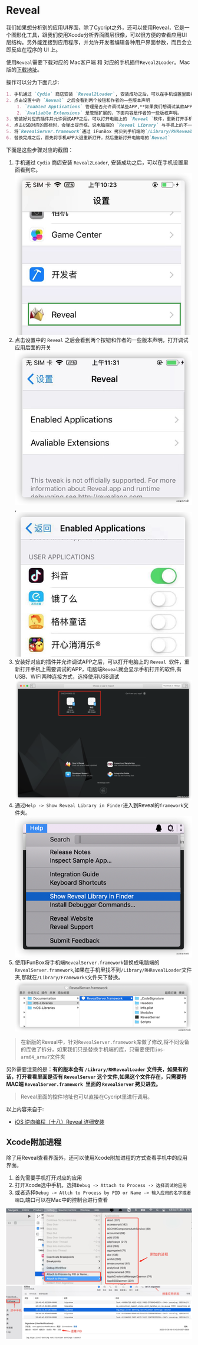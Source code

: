 # Reveal
我们如果想分析别的应用UI界面，除了Cycript之外，还可以使用Reveal，它是一个图形化工具，跟我们使用Xcode分析界面图层很像，可以很方便的查看应用UI层结构。另外能连接到应用程序，并允许开发者编辑各种用户界面参数，而且会立即反应在程序的 UI 上。

使用`Reveal`需要下载对应的 Mac客户端 和 对应的手机插件`Reveal2Loader`。Mac版的[下载地址](https://revealapp.com/download/)。

操作可以分为下面几步:
```markdown
1. 手机通过 `Cydia` 商店安装 `Reveal2Loader`, 安装成功之后，可以在手机设置里面看到它。
2. 点击设置中的 `Reveal` 之后会看到两个按钮和作者的一些版本声明
    1. `Enabled Applications` 管理是否允许调试某些APP,**如果我们想调试某款APP需要进入此选项点开APP对应的开关**
    2. `Avaliable Extensions` 是管理扩展的，下面内容是作者的一些版权声明。
3. 安装好对应的插件并允许调试APP之后，可以打开电脑上的 `Reveal `软件，重新打开手机上需要调试的APP，电脑端`Reveal`就会显示手机打开的软件,有USB、WIFI两种连接方式，选择使用USB调试
4. 点击USB对应的图标时，会弹出提示框，说电脑端的 `Reveal Library` 与手机上的不一致,这时需要将 MAC 端的 `Reveal Library` 覆盖到手机上的，点击 `Show Reveal Library in Finder`。也可以通过`Help -> Show Reveal Library in Finder`进入
5. 将`RevealServer.framework`通过 iFunBox 拷贝到手机端的`/Library/RHRevealLoader`文件夹,如果这个文件夹找不到,那就在`/Library/Frameworks`这个文件夹里看看里面是否有 `RevealServer.framework`这个文件,对这个文件进行替换。
6. 替换完成之后，首先将手机APP大退重新打开，然后重新打开电脑端的`Reveal`
```

下面是这些步骤对应的截图：
1. 手机通过 `Cydia` 商店安装 `Reveal2Loader`, 安装成功之后，可以在手机设置里面看到它。
![](../imgs/ios_img_86.png ":size=300")
2. 点击设置中的 `Reveal` 之后会看到两个按钮和作者的一些版本声明，打开调试应用后面的开关
![](../imgs/ios_img_87.png ":size=300"),![](../imgs/ios_img_88.png ":size=300")
3. 安装好对应的插件并允许调试APP之后，可以打开电脑上的 `Reveal `软件，重新打开手机上需要调试的APP，电脑端`Reveal`就会显示手机打开的软件,有USB、WIFI两种连接方式，选择使用USB调试
![](../imgs/ios_img_89.png ":size=300")
4. 通过`Help -> Show Reveal Library in Finder`进入到Reveal的`framework`文件夹。
![](../imgs/ios_img_90.png ":size=300")
1. 使用iFunBox将手机端`RevealServer.framework`替换成电脑端的`RevealServer.framework`,如果在手机里找不到`/Library/RHRevealLoader`文件夹,那就在`/Library/Frameworks`文件夹下替换。
![](../imgs/ios_img_91.png ":size=300")


>在新版的Reveal中，针对`RevealServer.framework`库做了修改,将不同设备的库做了拆分，如果我们只是替换手机端的库，只需要使用`ios-arm64_armv7`文件夹

另外需要注意的是：**有的版本会有 `/Library/RHRevealLoader` 文件夹，如果有的话，打开看看里面是否有 `RevealServer` 这个文件,如果这个文件存在，只需要将MAC端 `RevealServer.framework `里面的 `RevealServer` 拷贝进去。**

>Reveal里面的控件地址也可以直接在Cycript里进行调用。

以上内容来自于:
* [iOS 逆向编程（十八）Reveal 详细安装](https://blog.csdn.net/zz00008888/article/details/111631716)

## Xcode附加进程
除了用Reveal查看界面外，还可以使用Xcode附加进程的方式查看手机中的应用界面。
1. 首先需要手机打开对应的应用
2. 打开Xcode选中手机，选择`Debug -> Attach to Process -> 选择调试的应用`
3. 或者选择`Debug -> Attch to Process by PID or Name -> 输入应用的名字或者端口`,端口可以在Mac中的控制台进行查看

![](../imgs/ios_img_102.png)
![](../imgs/ios_img_103.png)